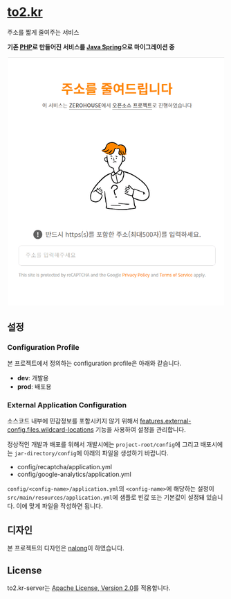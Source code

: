 # [to2.kr](https://to2.kr)

주소를 짧게 줄여주는 서비스

**기존 [PHP](https://github.com/Team-ZeroHouse/to2.kr-php-legacy)로 만들어진 서비스를 [Java Spring](https://github.com/Team-ZeroHouse/to2.kr-server)으로 마이그레이션 중**

<p align="center">
  <img src=".github/preview.gif" alt="preview" width="500" />
</p>

## 설정

### Configuration Profile

본 프로젝트에서 정의하는 configuration profile은 아래와 같습니다.

- **dev**: 개발용
- **prod**: 배포용

### External Application Configuration

소스코드 내부에 민감정보를 포함시키지 않기 위해서 [features.external-config.files.wildcard-locations](https://docs.spring.io/spring-boot/docs/2.5.x/reference/html/features.html#features.external-config.files.wildcard-locations) 기능을 사용하여 설정을 관리합니다.

정상적인 개발과 배포를 위해서 개발시에는 `project-root/config`에 그리고 배포시에는 `jar-directory/config`에 아래의 파일을 생성하기 바랍니다.

- config/recaptcha/application.yml
- config/google-analytics/application.yml

`config/<config-name>/application.yml`의 `<config-name>`에 해당하는 설정이 `src/main/resources/application.yml`에 샘플로 빈값 또는 기본값이 설정돼 있습니다. 이에 맞게 파일을 작성하면 됩니다.

## 디자인

본 프로젝트의 디자인은 [nalong](https://nalong.studio)이 하였습니다.

## License

to2.kr-server는 [Apache License, Version 2.0](./LICENSE)를 적용합니다.
